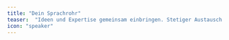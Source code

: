 ```yaml
---
title: "Dein Sprachrohr"
teaser:  "Ideen und Expertise gemeinsam einbringen. Stetiger Austausch und Dialog mit der Verwaltung. "
icon: "speaker"
---
```


